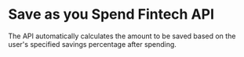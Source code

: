 # Save as you Spend Fintech API
 The API automatically calculates the amount to be saved based on the user's specified savings percentage after spending.

